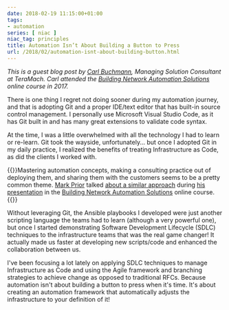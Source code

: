 ```yaml
---
date: 2018-02-19 11:15:00+01:00
tags:
- automation
series: [ niac ]
niac_tag: principles
title: Automation Isn’t About Building a Button to Press
url: /2018/02/automation-isnt-about-building-button.html
---
```

*This is a guest blog post by* [*Carl Buchmann*](https://www.linkedin.com/in/carl-buchmann-6b436727/)*, Managing Solution Consultant at TeraMach. Carl attended the* [*Building Network Automation Solutions*](http://www.ipspace.net/Building_Network_Automation_Solutions) *online course in 2017.*

There is one thing I regret not doing sooner during my automation journey, and that is adopting Git and a proper IDE/text editor that has built-in source control management. I personally use Microsoft Visual Studio Code, as it has Git built in and has many great extensions to validate code syntax.
<!--more-->
At the time, I was a little overwhelmed with all the technology I had to learn or re-learn. Git took the wayside, unfortunately\... but once I adopted Git in my daily practice, I realized the benefits of treating Infrastructure as Code, as did the clients I worked with.

{{<note info>}}Mastering automation concepts, making a consulting practice out of deploying them, and sharing them with the customers seems to be a pretty common theme. [Mark Prior](http://www.ipspace.net/Author:Mark_Prior) talked [about a similar approach](http://my.ipspace.net/bin/list?id=xNetAut181#INFRA_AS_CODE) during [his presentation](http://automation.ipspace.net/Public:1-Getting_Started#Guest_speakers) in the [Building Network Automation Solutions](https://www.ipspace.net/Building_Network_Automation_Solutions) online course.{{</note>}}

Without leveraging Git, the Ansible playbooks I developed were just another scripting language the teams had to learn (although a very powerful one), but once I started demonstrating Software Development Lifecycle (SDLC) techniques to the infrastructure teams that was the real game changer! It actually made us faster at developing new scripts/code and enhanced the collaboration between us.

I've been focusing a lot lately on applying SDLC techniques to manage Infrastructure as Code and using the Agile framework and branching strategies to achieve change as opposed to traditional RFCs. Because automation isn\'t about building a button to press when it\'s time. It\'s about creating an automation framework that automatically adjusts the infrastructure to your definition of it!

